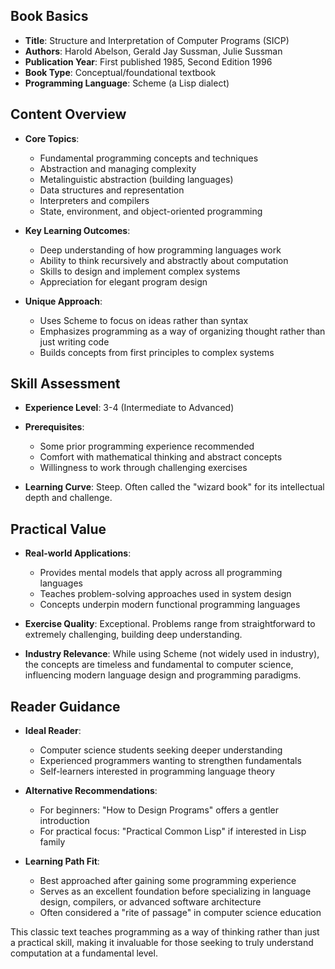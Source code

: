 ## Book Basics
- **Title**: Structure and Interpretation of Computer Programs (SICP)
- **Authors**: Harold Abelson, Gerald Jay Sussman, Julie Sussman
- **Publication Year**: First published 1985, Second Edition 1996
- **Book Type**: Conceptual/foundational textbook
- **Programming Language**: Scheme (a Lisp dialect)

## Content Overview
- **Core Topics**:
  * Fundamental programming concepts and techniques
  * Abstraction and managing complexity
  * Metalinguistic abstraction (building languages)
  * Data structures and representation
  * Interpreters and compilers
  * State, environment, and object-oriented programming

- **Key Learning Outcomes**: 
  * Deep understanding of how programming languages work
  * Ability to think recursively and abstractly about computation
  * Skills to design and implement complex systems
  * Appreciation for elegant program design

- **Unique Approach**: 
  * Uses Scheme to focus on ideas rather than syntax
  * Emphasizes programming as a way of organizing thought rather than just writing code
  * Builds concepts from first principles to complex systems

## Skill Assessment
- **Experience Level**: 3-4 (Intermediate to Advanced)
- **Prerequisites**: 
  * Some prior programming experience recommended
  * Comfort with mathematical thinking and abstract concepts
  * Willingness to work through challenging exercises

- **Learning Curve**: Steep. Often called the "wizard book" for its intellectual depth and challenge.

## Practical Value
- **Real-world Applications**:
  * Provides mental models that apply across all programming languages
  * Teaches problem-solving approaches used in system design
  * Concepts underpin modern functional programming languages

- **Exercise Quality**: Exceptional. Problems range from straightforward to extremely challenging, building deep understanding.

- **Industry Relevance**: While using Scheme (not widely used in industry), the concepts are timeless and fundamental to computer science, influencing modern language design and programming paradigms.

## Reader Guidance
- **Ideal Reader**: 
  * Computer science students seeking deeper understanding
  * Experienced programmers wanting to strengthen fundamentals
  * Self-learners interested in programming language theory

- **Alternative Recommendations**:
  * For beginners: "How to Design Programs" offers a gentler introduction
  * For practical focus: "Practical Common Lisp" if interested in Lisp family

- **Learning Path Fit**: 
  * Best approached after gaining some programming experience
  * Serves as an excellent foundation before specializing in language design, compilers, or advanced software architecture
  * Often considered a "rite of passage" in computer science education

This classic text teaches programming as a way of thinking rather than just a practical skill, making it invaluable for those seeking to truly understand computation at a fundamental level.